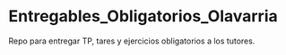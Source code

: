 # Entregables_Obligatorios_Olavarria
Repo para entregar TP, tares y ejercicios obligatorios a los tutores.
